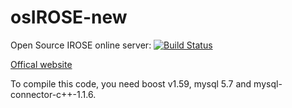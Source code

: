 # osIROSE-new
Open Source IROSE online server: [![Build Status](https://travis-ci.org/RavenX8/osIROSE-new.svg?branch=database-rewrite)](https://travis-ci.org/RavenX8/osIROSE-new)

[Offical website](http://forum.dev-osrose.com/index.php)

To compile this code, you need boost v1.59, mysql 5.7 and mysql-connector-c++-1.1.6.
